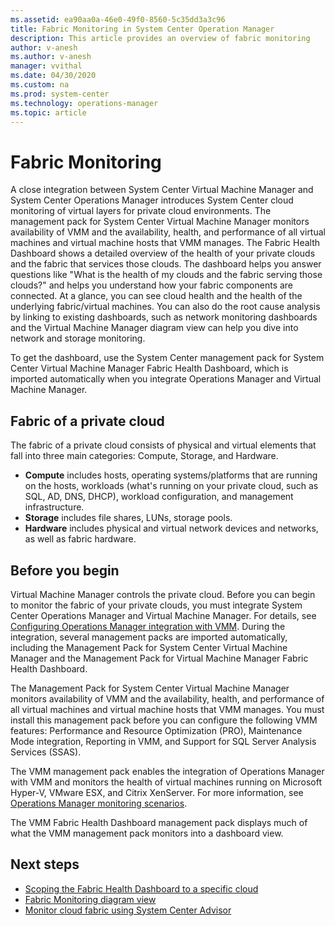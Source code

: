```yaml
---
ms.assetid: ea90aa0a-46e0-49f0-8560-5c35dd3a3c96
title: Fabric Monitoring in System Center Operation Manager
description: This article provides an overview of fabric monitoring
author: v-anesh
ms.author: v-anesh
manager: vvithal
ms.date: 04/30/2020
ms.custom: na
ms.prod: system-center
ms.technology: operations-manager
ms.topic: article
---
```


# Fabric Monitoring

A close integration between System Center Virtual Machine Manager and System Center Operations Manager introduces System Center cloud monitoring of virtual layers for private cloud environments. The management pack for System Center Virtual Machine Manager monitors availability of VMM and the availability, health, and performance of all virtual machines and virtual machine hosts that VMM manages. The Fabric Health Dashboard shows a detailed overview of the health of your private clouds and the fabric that services those clouds. The dashboard helps you answer questions like "What is the health of my clouds and the fabric serving those clouds?" and helps you understand how your fabric components are connected. At a glance, you can see cloud health and the health of the underlying fabric/virtual machines. You can also do the root cause analysis by linking to existing dashboards, such as network monitoring dashboards and the Virtual Machine Manager diagram view can help you dive into network and storage monitoring.

To get the dashboard, use the System Center management pack for System Center Virtual Machine Manager Fabric Health Dashboard, which is imported automatically when you integrate Operations Manager and Virtual Machine Manager.

## Fabric of a private cloud

The fabric of a private cloud consists of physical and virtual elements that fall into three main categories: Compute, Storage, and Hardware.

- **Compute**  includes hosts, operating systems/platforms that are running on the hosts, workloads (what's running on your private cloud, such as SQL, AD, DNS, DHCP), workload configuration, and management infrastructure.
- **Storage**  includes file shares, LUNs, storage pools.
- **Hardware**  includes physical and virtual network devices and networks, as well as fabric hardware.

## Before you begin

Virtual Machine Manager controls the private cloud. Before you can begin to monitor the fabric of your private clouds, you must integrate System Center Operations Manager and Virtual Machine Manager. For details, see [Configuring Operations Manager integration with VMM](plan-thirdparty-integration.md). During the integration, several management packs are imported automatically, including the Management Pack for System Center Virtual Machine Manager and the Management Pack for Virtual Machine Manager Fabric Health Dashboard.

The Management Pack for System Center Virtual Machine Manager monitors availability of VMM and the availability, health, and performance of all virtual machines and virtual machine hosts that VMM manages. You must install this management pack before you can configure the following VMM features: Performance and Resource Optimization (PRO), Maintenance Mode integration, Reporting in VMM, and Support for SQL Server Analysis Services (SSAS).

The VMM management pack enables the integration of Operations Manager with VMM and monitors the health of virtual machines running on Microsoft Hyper-V, VMware ESX, and Citrix XenServer. For more information, see [Operations Manager monitoring scenarios](manage-monitoring-scenarios.md).

The VMM Fabric Health Dashboard management pack displays much of what the VMM management pack monitors into a dashboard view.

## Next steps

- [Scoping the Fabric Health Dashboard to a specific cloud](scoping-fabric-health-dashboard.md)
- [Fabric Monitoring diagram view](fabric-monitoring-diagram-view.md)
- [Monitor cloud fabric using System Center Advisor](using-system-center-advisor.md)
